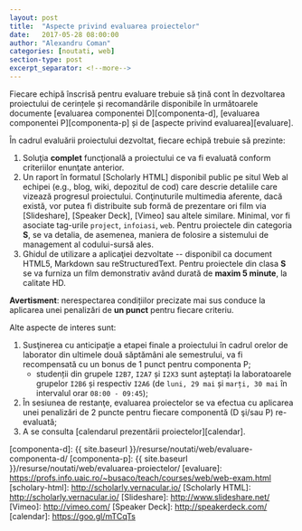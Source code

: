 ```yaml
---
layout: post
title:  "Aspecte privind evaluarea proiectelor"
date:   2017-05-28 08:00:00
author: "Alexandru Coman"
categories: [noutati, web]
section-type: post
excerpt_separator: <!--more-->
---
```


Fiecare echipă înscrisă pentru evaluare trebuie să țină cont în dezvoltarea proiectului de cerințele și recomandările disponibile în următoarele documente [evaluarea componentei D][componenta-d], [evaluarea componentei P][componenta-p] și de [aspecte privind evaluarea][evaluare].

<!--more-->

În cadrul evaluării proiectului dezvoltat, fiecare echipă trebuie să prezinte:

1. Soluţia **complet** funcţională a proiectului ce va fi evaluată conform criteriilor enunţate anterior.
2. Un raport în formatul [Scholarly HTML] disponibil public pe situl Web al echipei (e.g., blog, wiki, depozitul de cod) care descrie detaliile care vizează progresul proiectului. Conţinuturile multimedia aferente, dacă există, vor putea fi distribuite sub formă de prezentare ori film via [Slideshare], [Speaker Deck], [Vimeo] sau altele similare. Minimal, vor fi asociate tag-urile `project`, `infoiasi`, `web`. Pentru proiectele din categoria **S**, se va detalia, de asemenea, maniera de folosire a sistemului de management al codului-sursă ales.
3. Ghidul de utilizare a aplicaţiei dezvoltate -- disponibil ca document HTML5, Markdown sau reStructuredText. Pentru proiectele din clasa **S** se va furniza un film demonstrativ având durată de **maxim 5 minute**, la calitate HD.

**Avertisment**: nerespectarea condițiilor precizate mai sus conduce la aplicarea unei penalizări de **un punct** pentru fiecare criteriu.

Alte aspecte de interes sunt:

1. Susţinerea cu anticipaţie a etapei finale a proiectului în cadrul orelor de laborator din ultimele două săptămâni ale semestrului, va fi recompensată cu un bonus de 1 punct pentru componenta P;
	- studenții din grupele `I2B7`, `I2A7` și `I2X3` sunt așteptați la laboratoarele grupelor `I2B6` și respectiv `I2A6` (de `luni, 29 mai` și `marți, 30 mai` în intervalul orar `08:00 - 09:45`);
2. În sesiunea de restanţe, evaluarea proiectelor se va efectua cu aplicarea unei penalizări de 2 puncte pentru fiecare componentă (D şi/sau P) re-evaluată;
3. A se consulta [calendarul prezentării proiectelor][calendar].

[componenta-d]: {{ site.baseurl }}/resurse/noutati/web/evaluare-componenta-d/
[componenta-p]: {{ site.baseurl }}/resurse/noutati/web/evaluarea-proiectelor/
[evaluare]: https://profs.info.uaic.ro/~busaco/teach/courses/web/web-exam.html
[scholary-html]: http://scholarly.vernacular.io/
[Scholarly HTML]: http://scholarly.vernacular.io/
[Slideshare]: http://www.slideshare.net/
[Vimeo]: http://vimeo.com/
[Speaker Deck]: http://speakerdeck.com/
[calendar]: https://goo.gl/mTCqTs
